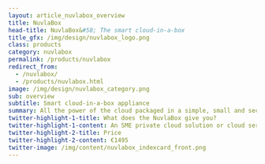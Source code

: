 ```yaml
---
layout: article_nuvlabox_overview
title: NuvlaBox
head-title: NuvlaBox&#58; The smart cloud-in-a-box
title_gfx: /img/design/nuvlabox_logo.png
class: products
category: nuvlabox
permalink: /products/nuvlabox
redirect_from:
  - /nuvlabox/
  - /products/nuvlabox.html
image: /img/design/nuvlabox_category.png
sub: overview
subtitle: Smart cloud-in-a-box appliance
summary: All the power of the cloud packaged in a simple, small and secure device.
twitter-highlight-1-title: What does the NuvlaBox give you?
twitter-highlight-1-content: An SME private cloud solution or cloud server.
twitter-highlight-2-title: Price
twitter-highlight-2-content: €1495
twitter-image: /img/content/nuvlabox_indexcard_front.png
---
```

